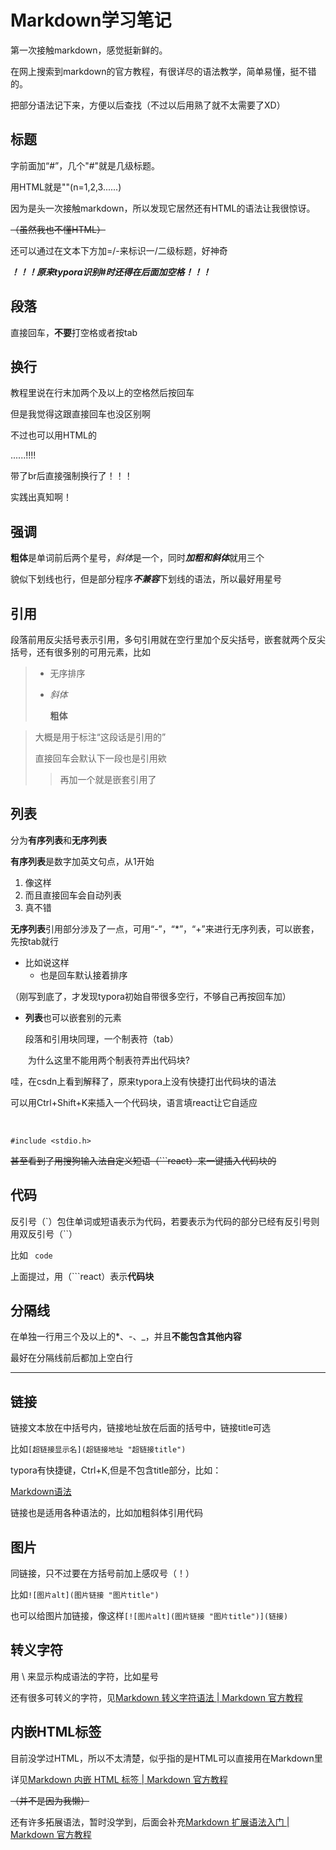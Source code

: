 # Markdown学习笔记

第一次接触markdown，感觉挺新鲜的。  

在网上搜索到markdown的官方教程，有很详尽的语法教学，简单易懂，挺不错的。

把部分语法记下来，方便以后查找（不过以后用熟了就不太需要了XD）

## 标题

字前面加“#”，几个"#"就是几级标题。

用HTML就是"<hn>"(n=1,2,3......)

因为是头一次接触markdown，所以发现它居然还有HTML的语法让我很惊讶。

~~（虽然我也不懂HTML）~~

还可以通过在文本下方加=/-来标识一/二级标题，好神奇

***！！！原来typora识别#时还得在后面加空格！！！***

## 段落

直接回车，**不要**打空格或者按tab

## 换行

教程里说在行末加两个及以上的空格然后按回车   

但是我觉得这跟直接回车也没区别啊

不过也可以用HTML的<br>

......!!!!

带了br后直接强制换行了！！！

实践出真知啊！

## 强调

**粗体**是单词前后两个星号，*斜体*是一个，同时***加粗和斜体***就用三个

貌似下划线也行，但是部分程序***不兼容***下划线的语法，所以最好用星号

## 引用

段落前用反尖括号表示引用，多句引用就在空行里加个反尖括号，嵌套就两个反尖括号，还有很多别的可用元素，比如

> - 无序排序
>
> - *斜体*
>
>   **粗体**

> 大概是用于标注“这段话是引用的”
>
> 直接回车会默认下一段也是引用欸
>
> > 再加一个就是嵌套引用了

## 列表

分为**有序列表**和**无序列表**

**有序列表**是数字加英文句点，从1开始

1. 像这样
2. 而且直接回车会自动列表
3. 真不错

**无序列表**引用部分涉及了一点，可用“-”，“*”，“+”来进行无序列表，可以嵌套，先按tab就行

* 比如说这样
  * 也是回车默认接着排序

（刚写到底了，才发现typora初始自带很多空行，不够自己再按回车加）

* **列表**也可以嵌套别的元素

  段落和引用块同理，一个制表符（tab）

  ​	为什么这里不能用两个制表符弄出代码块?

哇，在csdn上看到解释了，原来typora上没有快捷打出代码块的语法

可以用Ctrl+Shift+K来插入一个代码块，语言填react让它自适应

​	

```react
#include <stdio.h>
```

​	~~甚至看到了用搜狗输入法自定义短语（```react）来一键插入代码块的~~

## 代码

反引号（`）包住单词或短语表示为代码，若要表示为代码的部分已经有反引号则用双反引号（``）

比如 ` code`

上面提过，用（```react）表示**代码块**

## 分隔线

在单独一行用三个及以上的*、-、_，并且**不能包含其他内容**

最好在分隔线前后都加上空白行



*********************



## 链接

链接文本放在中括号内，链接地址放在后面的括号中，链接title可选

比如`[超链接显示名](超链接地址 "超链接title")`

typora有快捷键，Ctrl+K,但是不包含title部分，比如：

[Markdown语法](https://markdown.com.cn"最好的markdown教程")

链接也是适用各种语法的，比如加粗斜体引用代码

## 图片

同链接，只不过要在方括号前加上感叹号（！）

比如`![图片alt](图片链接 "图片title")`

也可以给图片加链接，像这样`[![图片alt](图片链接 "图片title")](链接)`

## 转义字符

用 \ 来显示构成语法的字符，比如星号

还有很多可转义的字符，见[Markdown 转义字符语法 | Markdown 官方教程](https://markdown.com.cn/basic-syntax/escaping-characters.html)

## 内嵌HTML标签

目前没学过HTML，所以不太清楚，似乎指的是HTML可以直接用在Markdown里

详见[Markdown 内嵌 HTML 标签 | Markdown 官方教程](https://markdown.com.cn/basic-syntax/htmls.html)

~~（并不是因为我懒）~~



还有许多拓展语法，暂时没学到，后面会补充[Markdown 扩展语法入门 | Markdown 官方教程](https://markdown.com.cn/extended-syntax/)